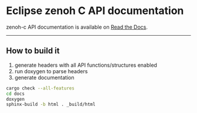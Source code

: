 # Eclipse zenoh C API documentation

zenoh-c API documentation is available on [Read the Docs](https://zenoh-c.readthedocs.io/en/latest/index.html).

-------------------------------
## How to build it

1. generate headers with all API functions/structures enabled
2. run doxygen to parse headers
3. generate documentation

```bash
cargo check --all-features
cd docs
doxygen
sphinx-build -b html . _build/html
```
